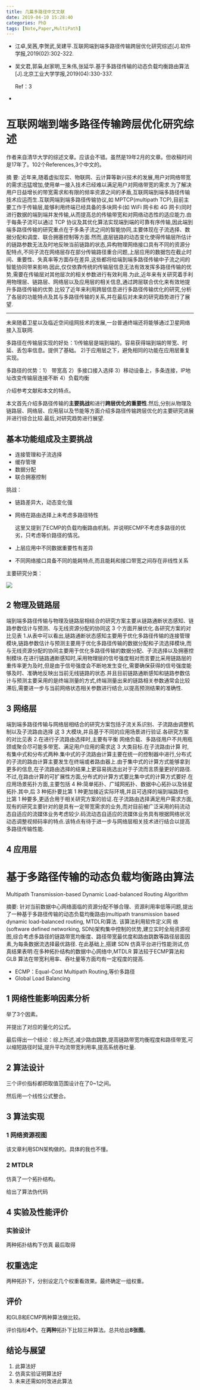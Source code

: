 ```yaml
---
title: 几篇多路径中文文献
date: 2019-04-10 15:28:40
categories: PhD
tags: [Note,Paper,MultiPath]
---
```


- 江卓,吴茜,李贺武,吴建平.互联网端到端多路径传输跨层优化研究综述[J].软件学报,2019(02):302-322.

- 吴文君,郭枭,赵家明,王朱伟,张延华.基于多路径传输的动态负载均衡路由算法[J].北京工业大学学报,2019(04):330-337.

  Ref：3

- 

<!---more--->

# 互联网端到端多路径传输跨层优化研究综述

作者来自清华大学的综述文章。应该会不错。虽然是19年2月的文章。但收稿时间是17年了。102个References,3个中文的。

摘 要: 近年来,随着虚拟现实、物联网、云计算等新兴技术的发展,用户对网络带宽的需求迅猛增加,使用单一接入技术已经难以满足用户对网络带宽的需求.为了解决用户日益增长的带宽需求和有限的频率资源之间的矛盾,互联网端到端多路径传输技术应运而生.互联网端到端多路径传输协议,如 MPTCP(multipath TCP),目前主要工作于传输层,能够利用终端已经具备的多块网卡(如 WiFi 网卡和 4G 网卡)同时进行数据的端到端并发传输,从而提高总的传输带宽和对网络动态性的适应能力.由于每条子流可以通过 TCP 协议及其优化算法实现端到端的可靠有序传输,因此端到端多路径传输的研究重点在于多条子流之间的智能协同,主要体现在子流选择、数据分配和调度、联合拥塞控制等方面.然而,底层链路的动态变化使得传输层所估计的链路参数无法及时地反映当前链路的状态,异构物理网络接口具有不同的资源分配特点,不同子流在网络层存在部分传输路径重合问题,上层应用的数据包在截止时间、重要性、失真率等方面存在差异,这些都将给端到端多路径传输中子流之间的智能协同带来影响.因此,仅仅依靠传统的传输层信息无法有效发挥多路径传输的优势,需要在传输层对其他层次的相关参数进行有效利用.为此,近年来有关研究着手利用物理层、链路层、网络层以及应用层的相关信息,通过跨层联合优化来有效地提升多路径传输的优势.比较了近年来利用跨层信息进行多路径传输优化的研究,分析了各层的功能特点及其与多路径传输的关系,并在最后对未来的研究趋势进行了展望.

---

未来随着卫星以及临近空间组网技术的发展,一台普通终端还将能够通过卫星网络接入互联网.

多路径在传输层实现的好处：1)传输层是端到端的。容易获得端到端的带宽、时延、丢包率信息。提供了基础。 2)于应用层之下，避免相同的功能在应用层重复实现。

多路径的优势：1） 带宽高 2）多接口接入选择 3）移动设备上，多条连接，IP地址改变传输层连接不断 4）负载均衡

介绍参考文献和本文的特点。

本文首先介绍多路径传输的**主要挑战**和进行**跨层优化的重要性**.然后,分别从物理及链路层、网络层、应用层以及节能等方面介绍多路径传输跨层优化的主要研究进展并进行综合比较.最后,对研究趋势进行展望.

## 基本功能组成及主要挑战

- 连接管理和子流选择
- 缓存管理
- 数据分配
- 联合拥塞控制

挑战：

- 链路差异大，动态变化强

- 网络在路由选择上未考虑多路径特性

  这里又提到了ECMP的负载均衡路由机制。并说明ECMP不考虑多路径的优劣，只考虑等价路径的情况。

- 上层应用中不同数据重要性有差异

- 不同网络接口具备不同的能耗特点,而且能耗和接口带宽之间存在非线性关系

主要研究分类：

![](https://0pic.oss-cn-beijing.aliyuncs.com/20190416111435.png)

## 2 物理及链路层

端到端多路径传输与物理及链路层相结合的研究方案主要从链路通断状态感知、链路参数估计与预测、与无线资源分配的协同这 3 个方面开展优化.各研究方案的对比见表 1.从表中可以看出,链路通断状态感知主要用于优化多路径传输的连接管理模块,链路参数估计与预测主要用于优化多路径传输的数据分配和子流选择模块,而与无线资源分配的协同主要用于优化多路径传输的数据分配、子流选择以及拥塞控制模块.在进行链路通断感知时,采用物理层的信号强度相对而言要比采用链路层的重传率更为及时,但是由于信号强度会不断地发生变化,需要确保获得的信号强度能够及时、准确地反映出当前无线链路的状态.并且目前链路通断感知和链路参数估计与预测主要采用的是终端测量的方式,终端测量出来的链路相关参数通常会比较滞后,需要进一步与当前网络状态相关参数进行结合,以提高预测结果的准确性.

## 3 网络层

端到端多路径传输与网络层相结合的研究方案包括子流关系识别、子流路由调整机制以及子流路由选择 这 3 大模块,并且基于不同的应用场景进行验证.各研究方案的对比见表 2.在进行子流路由选择时,主要有平衡 网络负载、多路径用户不共用瓶颈或聚合尽可能多带宽、满足用户应用的需求这 3 大类目标.在子流路由计算 时,有集中式和分布式两种.集中式的子流路由计算主要在统一的控制器中进行,分布式的子流的路由计算主要发生在终端或者路由器上.由于集中式的计算方式能够拿到更多的信息,在子流路由选择的结果上更容易挑选出对于子流而言质量更好的路径.不过,在路由计算的可扩展性方面,分布式的计算方式要比集中式的计算方式要好.在应用场景拓扑方面,主要包括 4 种:简单拓扑、广域网拓扑、数据中心拓扑以及铱星拓扑.其中,后 3 种拓扑要比第 1 种更加接近实际环境,并且可选择的端到端路径也比第 1 种要多,更适合用于相关研究方案的验证.在子流路由选择满足用户需求方面,现有的研究主要针对的是具有一定带宽需求的业务,而对目前被广泛采用的码流动态自适应的流媒体业务考虑较少.码流动态自适应的流媒体业务具有根据网络状况动态调整视频码率的特点.该特点有待于进一步与网络层相关技术进行结合以提高多路径传输性能.

## 4 应用层



# 基于多路径传输的动态负载均衡路由算法

Multipath Transmission-based Dynamic Load-balanced Routing Algorithm

摘要: 针对当前数据中心网络面临的资源分配不够合理、资源利用率低等问题,提出了一种基于多路径传输的动态负载均衡路由(multipath transmission based dynamic load-balanced routing, MTDLR)算法. 该算法利用软件定义网
络(software defined networking, SDN)架构集中控制的优势,建立实时全局资源视图,综合考虑多路径的链路带宽均衡度、路径带宽最优度和路由跳数等路径层面因素,为每条数据流选择最优路径. 在此基础上,搭建 SDN 仿真平台进行性能测试,仿真结果表明:在多种拓扑结构的数据中心网络中,MTDLR 算法较于ECMP算法和 GLB 算法在带宽利用率、吞吐量等方面均有一定程度的提高.

- ECMP：Equal-Cost Multipath Routing,等价多路径
- Global Load Balancing 

## 1 网络性能影响因素分析

举了3个因素。

并提出了对应的量化的公式。

最后得出一个结论：综上所述,减少路由跳数,提高链路带宽均衡程度和路径带宽,可以缩短路径时延,提升平均流带宽利用率,提高系统吞吐量.

## 2 算法设计

三个评价指标都把取值范围设计在了0~1之间。

然后用一个线性公式整合。

## 3 算法实现

### 1 网络资源视图

该文章利用SDN架构做的。具体的我也不懂。

### 2 MTDLR

仿真了一个拓扑结构。

给出了算法伪代码

## 4 实验及性能评价

### 实验设计

两种拓扑结构下仿真 最后取得

## 权重选定

两种拓扑下，分别设定几个权重看效果。最终确定一组权重。

## 评价

和GLB和ECMP两种算法做比较。

评价指标**4个**。在**两种**拓扑下比较三种算法。总共给出**8张图**。

## 结论与展望

1. 此算法好
2. 仿真实验证明算法好
3. 未来还需如何改进此算法

# 